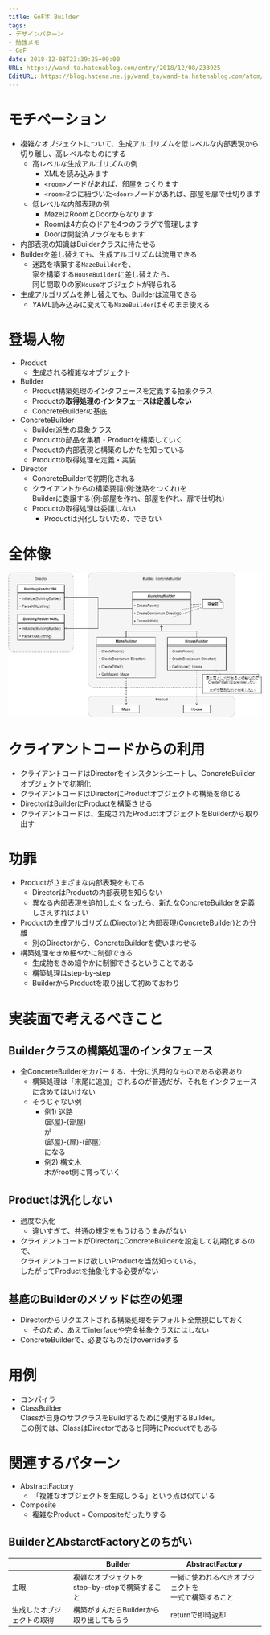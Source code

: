 ```yaml
---
title: GoF本 Builder
tags:
- デザインパターン
- 勉強メモ
- GoF
date: 2018-12-08T23:39:25+09:00
URL: https://wand-ta.hatenablog.com/entry/2018/12/08/233925
EditURL: https://blog.hatena.ne.jp/wand_ta/wand-ta.hatenablog.com/atom/entry/10257846132682267204
---
```




# モチベーション

- 複雑なオブジェクトについて、生成アルゴリズムを低レベルな内部表現から切り離し、高レベルなものにする
    - 高レベルな生成アルゴリズムの例
      - XMLを読み込みます
      - `<room>`ノードがあれば、部屋をつくります
      - `<room>`2つに紐づいた`<door>`ノードがあれば、部屋を扉で仕切ります
    - 低レベルな内部表現の例
      - MazeはRoomとDoorからなります
      - Roomは4方向のドアを4つのフラグで管理します
      - Doorは開錠済フラグをもちます
- 内部表現の知識はBuilderクラスに持たせる
- Builderを差し替えても、生成アルゴリズムは流用できる
    - 迷路を構築する`MazeBuilder`を、  
      家を構築する`HouseBuilder`に差し替えたら、  
      同じ間取りの家`House`オブジェクトが得られる
- 生成アルゴリズムを差し替えても、Builderは流用できる
    - YAML読み込みに変えても`MazeBuilder`はそのまま使える


# 登場人物

- Product
    - 生成される複雑なオブジェクト
- Builder
    - Product構築処理のインタフェースを定義する抽象クラス
    - Productの**取得処理のインタフェースは定義しない**
    - ConcreteBuilderの基底
- ConcreteBuilder
    - Builder派生の具象クラス
    - Productの部品を集積・Productを構築していく
    - Productの内部表現と構築のしかたを知っている
    - Productの取得処理を定義・実装
- Director
    - ConcreteBuilderで初期化される
    - クライアントからの構築要請(例:迷路をつくれ)を  
      Builderに委譲する(例:部屋を作れ、部屋を作れ、扉で仕切れ)
    - Productの取得処理は委譲しない
        - Productは汎化しないため、できない



# 全体像

![20181209002956](../../../imgs/20181209002956.png)





# クライアントコードからの利用

- クライアントコードはDirectorをインスタンシエートし、ConcreteBuilderオブジェクトで初期化
- クライアントコードはDirectorにProductオブジェクトの構築を命じる
- DirectorはBuilderにProductを構築させる
- クライアントコードは、生成されたProductオブジェクトをBuilderから取り出す


    

# 功罪

- Productがさまざまな内部表現をもてる
    - DirectorはProductの内部表現を知らない
    - 異なる内部表現を追加したくなったら、新たなConcreteBuilderを定義しさえすればよい
- Productの生成アルゴリズム(Director)と内部表現(ConcreteBuilder)との分離
    - 別のDirectorから、ConcreteBuilderを使いまわせる
- 構築処理をきめ細やかに制御できる
    - 生成物をきめ細やかに制御できるということである
    - 構築処理はstep-by-step
    - BuilderからProductを取り出して初めておわり

        
# 実装面で考えるべきこと


## Builderクラスの構築処理のインタフェース

- 全ConcreteBuilderをカバーする、十分に汎用的なものである必要あり
    - 構築処理は「末尾に追加」されるのが普通だが、それをインタフェースに含めてはいけない
    - そうじゃない例
        - 例1) 迷路  
          (部屋)-(部屋)  
          が  
          (部屋)-(扉)-(部屋)  
          になる
        - 例2) 構文木  
          木がroot側に育っていく


## Productは汎化しない

- 過度な汎化
    - 違いすぎて、共通の規定をもうけるうまみがない
- クライアントコードがDirectorにConcreteBuilderを設定して初期化するので、  
  クライアントコードは欲しいProductを当然知っている。  
  したがってProductを抽象化する必要がない



## 基底のBuilderのメソッドは空の処理

- Directorからリクエストされる構築処理をデフォルト全無視にしておく
    - そのため、あえてinterfaceや完全抽象クラスにはしない
- ConcreteBuilderで、必要なものだけoverrideする



# 用例

- コンパイラ
- ClassBuilder  
  Classが自身のサブクラスをBuildするために使用するBuilder。  
  この例では、ClassはDirectorであると同時にProductでもある
      


# 関連するパターン

- AbstractFactory
    - 「複雑なオブジェクトを生成しうる」という点は似ている
- Composite
    - 複雑なProduct = Compositeだったりする


## BuilderとAbstarctFactoryとのちがい

||Builder|AbstractFactory|
|---|---|---
|主眼|複雑なオブジェクトを<br>step-by-stepで構築すること|一緒に使われるべきオブジェクトを<br>一式で構築すること|
|生成したオブジェクトの取得|構築がすんだらBuilderから取り出してもらう|returnで即時返却|

